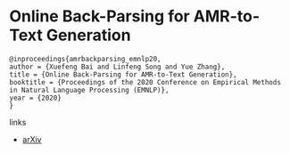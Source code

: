 # Online Back-Parsing for AMR-to-Text Generation

```
@inproceedings{amrbackparsing_emnlp20,
author = {Xuefeng Bai and Linfeng Song and Yue Zhang},
title = {Online Back-Parsing for AMR-to-Text Generation},
booktitle = {Proceedings of the 2020 Conference on Empirical Methods in Natural Language Processing (EMNLP)},
year = {2020}
}
```

links
- [arXiv](https://arxiv.org/abs/2010.04520)
